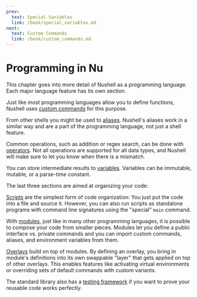 ```yaml
---
prev:
  text: Special Variables
  link: /book/special_variables.md
next:
  text: Custom Commands
  link: /book/custom_commands.md
---
```

# Programming in Nu

This chapter goes into more detail of Nushell as a programming language.
Each major language feature has its own section.

Just like most programming languages allow you to define functions, Nushell uses [custom commands](custom_commands.md) for this purpose.

From other shells you might be used to [aliases](aliases.md).
Nushell's aliases work in a similar way and are a part of the programming language, not just a shell feature.

Common operations, such as addition or regex search, can be done with [operators](operators.md).
Not all operations are supported for all data types, and Nushell will make sure to let you know when there is a mismatch.

You can store intermediate results to [variables](variables.md).
Variables can be immutable, mutable, or a parse-time constant.

The last three sections are aimed at organizing your code:

[Scripts](scripts.md) are the simplest form of code organization: You just put the code into a file and source it.
However, you can also run scripts as standalone programs with command line signatures using the "special" `main` command.

With [modules](modules.md), just like in many other programming languages, it is possible to compose your code from smaller pieces.
Modules let you define a public interface vs. private commands and you can import custom commands, aliases, and environment variables from them.

[Overlays](overlays.md) build on top of modules.
By defining an overlay, you bring in module's definitions into its own swappable "layer" that gets applied on top of other overlays.
This enables features like activating virtual environments or overriding sets of default commands with custom variants.

The standard library also has a [testing framework](testing.md) if you want to prove your reusable code works perfectly.
